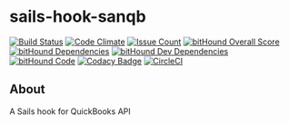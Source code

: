 # sails-hook-sanqb

  [![Build Status](https://travis-ci.org/sanjorgek/sails-hook-sanqb.svg?branch=master)](https://travis-ci.org/sanjorgek/sails-hook-sanqb)
  [![Code Climate](https://codeclimate.com/github/sanjorgek/sails-hook-sanqb/badges/gpa.svg)](https://codeclimate.com/github/sanjorgek/sails-hook-sanqb)
  [![Issue Count](https://codeclimate.com/github/sanjorgek/sails-hook-sanqb/badges/issue_count.svg)](https://codeclimate.com/github/sanjorgek/sails-hook-sanqb)
  [![bitHound Overall Score](https://www.bithound.io/github/sanjorgek/sails-hook-sanqb/badges/score.svg)](https://www.bithound.io/github/sanjorgek/sails-hook-sanqb)
  [![bitHound Dependencies](https://www.bithound.io/github/sanjorgek/sails-hook-sanqb/badges/dependencies.svg)](https://www.bithound.io/github/sanjorgek/sails-hook-sanqb/master/dependencies/npm)
  [![bitHound Dev Dependencies](https://www.bithound.io/github/sanjorgek/sails-hook-sanqb/badges/devDependencies.svg)](https://www.bithound.io/github/sanjorgek/sails-hook-sanqb/master/dependencies/npm)
  [![bitHound Code](https://www.bithound.io/github/sanjorgek/sails-hook-sanqb/badges/code.svg)](https://www.bithound.io/github/sanjorgek/sails-hook-sanqb)
  [![Codacy Badge](https://api.codacy.com/project/badge/Grade/c4375b17007f4afa9dddf1f1b256d676)](https://www.codacy.com/app/sanjorgek/sails-hook-sanqb?utm_source=github.com&amp;utm_medium=referral&amp;utm_content=sanjorgek/sails-hook-sanqb&amp;utm_campaign=Badge_Grade)
  [![CircleCI](https://circleci.com/gh/sanjorgek/sails-hook-sanqb.svg?style=svg)](https://circleci.com/gh/sanjorgek/sails-hook-sanqb)

## About
A Sails hook for QuickBooks API
